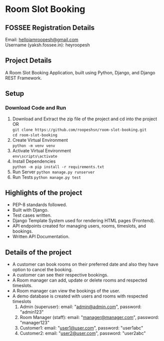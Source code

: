 # Room Slot Booking

## FOSSEE Registration Details

Email: helloiamroopesh@gmail.com  
Username (yaksh.fossee.in): heyroopesh

## Project Details

A Room Slot Booking Application, built using Python, Django, and Django REST Framework.

## Setup

### Download Code and Run

1. Download and Extract the zip file of the project and cd into the project  
   OR  
   `git clone https://github.com/roopeshsn/room-slot-booking.git`  
   `cd room-slot-booking`
2. Create Virtual Environment  
   `python -m venv venv`
3. Activate Virtual Environment  
   `env\scripts\activate`
4. Install Dependencies  
   `python -m pip install -r requirements.txt`
5. Run Server
   `python manage.py runserver`
6. Run Tests
   `python manage.py test`

## Highlights of the project

- PEP-8 standards followed.
- Built with Django.
- Test cases written.
- Django Template System used for rendering HTML pages (Frontend).
- API endpoints created for managing users, rooms, timeslots, and bookings.
- Written API Documentation.

## Details of the project

- A customer can book rooms on their preferred date and also they have option to cancel the booking.
- A customer can see their respective bookings.
- A Room manager can add, update or delete rooms and respected timeslots.
- A Room manager can view the bookings of the user.
- A demo database is created with users and rooms with respected timeslots
  1. Admin (superuser): email: "admin@admin.com", password: "admin123"
  2. Room Manager (staff): email: "manager@manager.com", password: "manager123"
  3. Customer1: email: "user1@user.com", password: "user1abc"
  4. Customer2: email: "user2@user.com", password: "user2abc"
